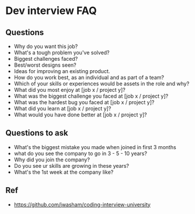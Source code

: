# Dev interview FAQ 

## Questions 

- Why do you want this job?
- What's a tough problem you've solved?
- Biggest challenges faced?
- Best/worst designs seen?
- Ideas for improving an existing product.
- How do you work best, as an individual and as part of a team?
- Which of your skills or experiences would be assets in the role and why?
- What did you most enjoy at [job x / project y]?
- What was the biggest challenge you faced at [job x / project y]?
- What was the hardest bug you faced at [job x / project y]?
- What did you learn at [job x / project y]?
- What would you have done better at [job x / project y]?


## Questions to ask

- What's the biggest mistake you made when joined in first 3 months
- what do you see the company to go in 3 - 5 - 10 years?
- Why did you join the company?
- Do you see ur skills are growing in these years?
- What's the 1st week at the company like?

## Ref 
- https://github.com/jwasham/coding-interview-university